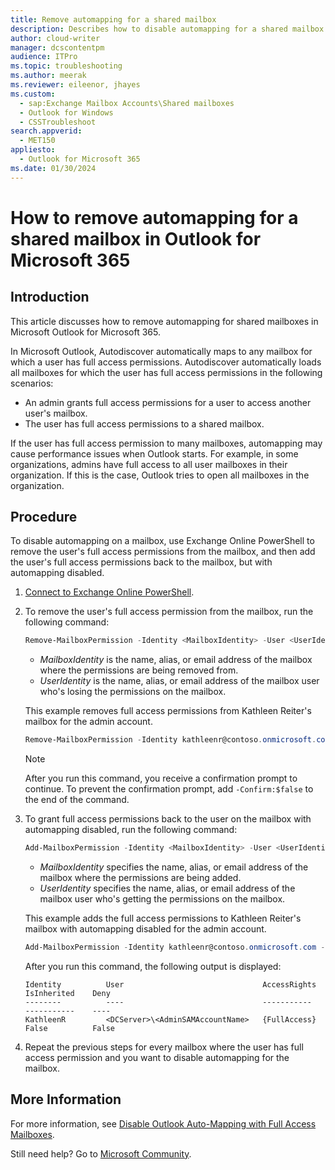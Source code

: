 ```yaml
---
title: Remove automapping for a shared mailbox
description: Describes how to disable automapping for a shared mailbox in Outlook for Microsoft 365.
author: cloud-writer
manager: dcscontentpm
audience: ITPro
ms.topic: troubleshooting
ms.author: meerak
ms.reviewer: eileenor, jhayes
ms.custom: 
  - sap:Exchange Mailbox Accounts\Shared mailboxes
  - Outlook for Windows
  - CSSTroubleshoot
search.appverid: 
  - MET150
appliesto: 
  - Outlook for Microsoft 365
ms.date: 01/30/2024
---
```


# How to remove automapping for a shared mailbox in Outlook for Microsoft 365

## Introduction

This article discusses how to remove automapping for shared mailboxes in Microsoft Outlook for Microsoft 365.

In Microsoft Outlook, Autodiscover automatically maps to any mailbox for which a user has full access permissions. Autodiscover automatically loads all mailboxes for which the user has full access permissions in the following scenarios:

- An admin grants full access permissions for a user to access another user's mailbox.
- The user has full access permissions to a shared mailbox.

If the user has full access permission to many mailboxes, automapping may cause performance issues when Outlook starts. For example, in some organizations, admins have full access to all user mailboxes in their organization. If this is the case, Outlook tries to open all mailboxes in the organization.

## Procedure

To disable automapping on a mailbox, use Exchange Online PowerShell to remove the user's full access permissions from the mailbox, and then add the user's full access permissions back to the mailbox, but with automapping disabled.

1. [Connect to Exchange Online PowerShell](/powershell/exchange/connect-to-exchange-online-powershell).

2. To remove the user's full access permission from the mailbox, run the following command:

    ```powershell
    Remove-MailboxPermission -Identity <MailboxIdentity> -User <UserIdentity> -AccessRights FullAccess
    ```

    - _MailboxIdentity_ is the name, alias, or email address of the mailbox where the permissions are being removed from.
    - _UserIdentity_ is the name, alias, or email address of the mailbox user who's losing the permissions on the mailbox.

   This example removes full access permissions from Kathleen Reiter's mailbox for the admin account.

   ```powershell
   Remove-MailboxPermission -Identity kathleenr@contoso.onmicrosoft.com -User admin@contoso.onmicrosoft.com -AccessRights FullAccess
   ```

   > [!NOTE]
   > After you run this command, you receive a confirmation prompt to continue. To prevent the confirmation prompt, add `-Confirm:$false` to the end of the command.

3. To grant full access permissions back to the user on the mailbox with automapping disabled, run the following command:

    ```powershell
    Add-MailboxPermission -Identity <MailboxIdentity> -User <UserIdentity> -AccessRights FullAccess -AutoMapping $false
    ```

    - _MailboxIdentity_ specifies the name, alias, or email address of the mailbox where the permissions are being added.
    - _UserIdentity_ specifies the name, alias, or email address of the mailbox user who's getting the permissions on the mailbox.

   This example adds the full access permissions to Kathleen Reiter's mailbox with automapping disabled for the admin account.

   ```powershell
   Add-MailboxPermission -Identity kathleenr@contoso.onmicrosoft.com -User admin@contoso.onmicrosoft.com -AccessRights FullAccess -AutoMapping $false
   ```

   After you run this command, the following output is displayed:

   ```output
   Identity          User                               AccessRights    IsInherited    Deny
   --------          ----                               -----------     -----------    ----
   KathleenR         <DCServer>\<AdminSAMAccountName>   {FullAccess}    False          False
   ```

4. Repeat the previous steps for every mailbox where the user has full access permission and you want to disable automapping for the mailbox.

## More Information

For more information, see [Disable Outlook Auto-Mapping with Full Access Mailboxes](/previous-versions/office/exchange-server-2010/hh529943(v=exchg.141)).

Still need help? Go to [Microsoft Community](https://answers.microsoft.com/).
